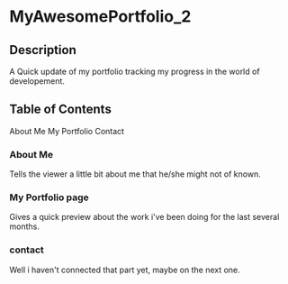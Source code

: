 # MyAwesomePortfolio_2

## Description
A Quick update of my portfolio tracking my progress in the world of developement.

## Table of Contents
About Me
My Portfolio
Contact

### About Me
Tells the viewer a little bit about me that he/she might not of known.

### My Portfolio page
Gives a quick preview about the work i've been doing for the last several months.

### contact

Well i haven't connected that part yet, maybe on the next one.

